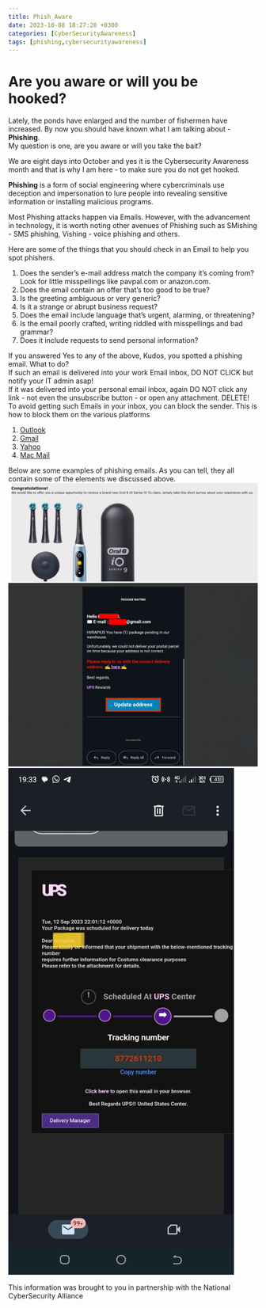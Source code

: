 ```yaml
---
title: Phish_Aware
date: 2023-10-08 18:27:20 +0300
categories: [CyberSecurityAwareness]
tags: [phishing,cybersecurityawareness]
---
```

# Are you aware or will you be hooked?

Lately, the ponds have enlarged and the number of fishermen have increased. By now you should have known what I am talking about - **Phishing**.  
My question is one, are you aware or will you take the bait?   

We are eight days into October and yes it is the Cybersecurity Awareness month and that is why I am here -  to make sure you do not get hooked.

**Phishing** is a form of social engineering where cybercriminals use deception and impersonation to lure people into revealing sensitive information or installing malicious programs.


Most Phishing attacks happen via Emails. However, with the advancement in technology, it is worth noting other avenues of Phishing such as SMishing - SMS phishing, Vishing - voice phishing and others.

Here are some of the things that you should check in an Email to help you spot phishers. 
1. Does the sender’s e-mail address match the company it’s coming from? Look for little misspellings like pavpal.com or anazon.com. 
2. Does the email contain an offer that’s too good to be true?
3. Is the greeting ambiguous or very generic?
4. Is it a strange or abrupt business request?
5. Does the email include language that’s urgent, alarming, or threatening?
6. Is the email poorly crafted, writing riddled with misspellings and bad grammar?
7. Does it include requests to send personal information?

If you answered Yes to any of the above, Kudos, you spotted a phishing email. What to do?  
If such an email is delivered into your work Email inbox, DO NOT CLICK but notify your IT admin asap!  
If it was delivered into your personal email inbox, again DO NOT click any link - not even the unsubscribe button -  or open any attachment. DELETE!  
To avoid getting such Emails in your inbox, you can block the sender. This is how to block them on the various platforms  
1. [Outlook](https://support.microsoft.com/en-us/office/block-a-mail-sender-b29fd867-cac9-40d8-aed1-659e06a706e4)
2. [Gmail](https://support.google.com/mail/answer/8151?hl=en&co=GENIE.Platform%3DDesktop&oco=1https://support.google.com/mail/answer/8151?hl=en&co=GENIE.Platform%3DDesktop&oco=1)
3. [Yahoo](https://help.yahoo.com/kb/sln28140.html)
4. [Mac Mail](https://support.apple.com/guide/mail/block-or-unblock-senders-mlhl0898d7bb/mac)

Below are some examples of phishing emails. As you can tell, they all contain some of the elements we discussed above.
![img-description](/assets/img/phish/a.png)
![img-description](/assets/img/phish/b.png)
![img-description](/assets/img/phish/c.jpg)


This information was brought to you in partnership with the National CyberSecurity Alliance